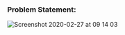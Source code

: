 ### Problem Statement:

![Screenshot 2020-02-27 at 09 14 03](https://user-images.githubusercontent.com/26361028/75410354-aee1c780-5941-11ea-9c2f-59ec1f7b282c.png)
